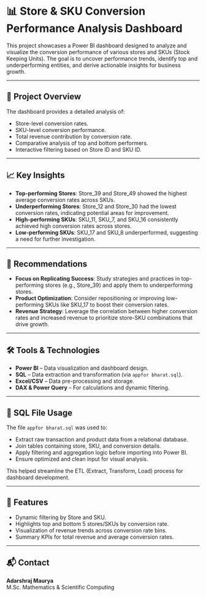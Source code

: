 # 📊 Store & SKU Conversion Performance Analysis Dashboard

This project showcases a Power BI dashboard designed to analyze and visualize the conversion performance of various stores and SKUs (Stock Keeping Units). The goal is to uncover performance trends, identify top and underperforming entities, and derive actionable insights for business growth.

---

## 🚀 Project Overview

The dashboard provides a detailed analysis of:

- Store-level conversion rates.
- SKU-level conversion performance.
- Total revenue contribution by conversion rate.
- Comparative analysis of top and bottom performers.
- Interactive filtering based on Store ID and SKU ID.

---

## 📈 Key Insights

- **Top-performing Stores**: Store_39 and Store_49 showed the highest average conversion rates across SKUs.
- **Underperforming Stores**: Store_12 and Store_30 had the lowest conversion rates, indicating potential areas for improvement.
- **High-performing SKUs**: SKU_11, SKU_7, and SKU_16 consistently achieved high conversion rates across stores.
- **Low-performing SKUs**: SKU_17 and SKU_8 underperformed, suggesting a need for further investigation.

---

## 🧠 Recommendations

- **Focus on Replicating Success**: Study strategies and practices in top-performing stores (e.g., Store_39) and apply them to underperforming stores.
- **Product Optimization**: Consider repositioning or improving low-performing SKUs like SKU_17 to boost their conversion rates.
- **Revenue Strategy**: Leverage the correlation between higher conversion rates and increased revenue to prioritize store-SKU combinations that drive growth.

---

## 🛠 Tools & Technologies

- **Power BI** – Data visualization and dashboard design.
- **SQL** – Data extraction and transformation (via `appfor bharat.sql`).
- **Excel/CSV** – Data pre-processing and storage.
- **DAX & Power Query** – For calculations and dynamic filtering.

---

## 🧾 SQL File Usage

The file `appfor bharat.sql` was used to:
- Extract raw transaction and product data from a relational database.
- Join tables containing store, SKU, and conversion details.
- Apply filtering and aggregation logic before importing into Power BI.
- Ensure optimized and clean input for visual analysis.

This helped streamline the ETL (Extract, Transform, Load) process for dashboard development.

---

## 📌 Features

- Dynamic filtering by Store and SKU.
- Highlights top and bottom 5 stores/SKUs by conversion rate.
- Visualization of revenue trends across conversion rate bins.
- Summary KPIs for total revenue and average conversion rates.




---

## 📬 Contact

**Adarshraj Maurya**  
M.Sc. Mathematics & Scientific Computing

